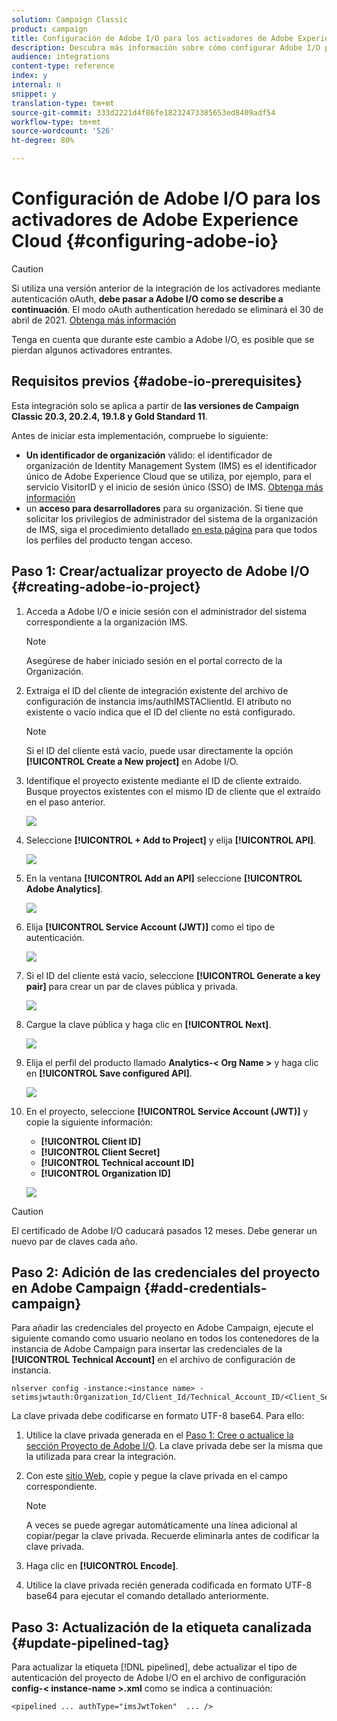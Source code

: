```yaml
---
solution: Campaign Classic
product: campaign
title: Configuración de Adobe I/O para los activadores de Adobe Experience Cloud
description: Descubra más información sobre cómo configurar Adobe I/O para los activadores de Adobe Experience Cloud
audience: integrations
content-type: reference
index: y
internal: n
snippet: y
translation-type: tm+mt
source-git-commit: 333d2221d4f86fe18232473385653ed8409adf54
workflow-type: tm+mt
source-wordcount: '526'
ht-degree: 80%

---
```



# Configuración de Adobe I/O para los activadores de Adobe Experience Cloud {#configuring-adobe-io}

>[!CAUTION]
>
>Si utiliza una versión anterior de la integración de los activadores mediante autenticación oAuth, **debe pasar a Adobe I/O como se describe a continuación**. El modo oAuth authentication heredado se eliminará el 30 de abril de 2021. [Obtenga más información](https://experienceleaguecommunities.adobe.com/t5/adobe-analytics-discussions/adobe-analytics-legacy-api-end-of-life-notice/td-p/385411)
>
>Tenga en cuenta que durante este cambio a Adobe I/O, es posible que se pierdan algunos activadores entrantes.

## Requisitos previos {#adobe-io-prerequisites}

Esta integración solo se aplica a partir de **las versiones de Campaign Classic 20.3, 20.2.4, 19.1.8 y Gold Standard 11**.

Antes de iniciar esta implementación, compruebe lo siguiente:

* **Un identificador de organización** válido: el identificador de organización de Identity Management System (IMS) es el identificador único de Adobe Experience Cloud que se utiliza, por ejemplo, para el servicio VisitorID y el inicio de sesión único (SSO) de IMS. [Obtenga más información](https://experienceleague.adobe.com/docs/core-services/interface/manage-users-and-products/organizations.html?lang=es)
* un **acceso para desarrolladores** para su organización.  Si tiene que solicitar los privilegios de administrador del sistema de la organización de IMS, siga el procedimiento detallado [en esta página](https://helpx.adobe.com/es/enterprise/admin-guide.html/enterprise/using/manage-developers.ug.html) para que todos los perfiles del producto tengan acceso.

## Paso 1: Crear/actualizar proyecto de Adobe I/O {#creating-adobe-io-project}

1. Acceda a Adobe I/O e inicie sesión con el administrador del sistema correspondiente a la organización IMS.

   >[!NOTE]
   >
   > Asegúrese de haber iniciado sesión en el portal correcto de la Organización.

1. Extraiga el ID del cliente de integración existente del archivo de configuración de instancia ims/authIMSTAClientId. El atributo no existente o vacío indica que el ID del cliente no está configurado.

   >[!NOTE]
   >
   >Si el ID del cliente está vacío, puede usar directamente la opción **[!UICONTROL Create a New project]** en Adobe I/O.

1. Identifique el proyecto existente mediante el ID de cliente extraído. Busque proyectos existentes con el mismo ID de cliente que el extraído en el paso anterior.

   ![](assets/do-not-localize/adobe_io_8.png)

1. Seleccione **[!UICONTROL + Add to Project]** y elija **[!UICONTROL API]**.

   ![](assets/do-not-localize/adobe_io_1.png)

1. En la ventana **[!UICONTROL Add an API]** seleccione **[!UICONTROL Adobe Analytics]**.

   ![](assets/do-not-localize/adobe_io_2.png)

1. Elija **[!UICONTROL Service Account (JWT)]** como el tipo de autenticación.

   ![](assets/do-not-localize/adobe_io_3.png)

1. Si el ID del cliente está vacío, seleccione **[!UICONTROL Generate a key pair]** para crear un par de claves pública y privada.

   ![](assets/do-not-localize/adobe_io_4.png)

1. Cargue la clave pública y haga clic en **[!UICONTROL Next]**.

   ![](assets/do-not-localize/adobe_io_5.png)

1. Elija el perfil del producto llamado **Analytics-&lt; Org Name >** y haga clic en **[!UICONTROL Save configured API]**.

   ![](assets/do-not-localize/adobe_io_6.png)

1. En el proyecto, seleccione **[!UICONTROL Service Account (JWT)]** y copie la siguiente información:
   * **[!UICONTROL Client ID]**
   * **[!UICONTROL Client Secret]**
   * **[!UICONTROL Technical account ID]**
   * **[!UICONTROL Organization ID]**

   ![](assets/do-not-localize/adobe_io_7.png)

>[!CAUTION]
>
>El certificado de Adobe I/O caducará pasados 12 meses. Debe generar un nuevo par de claves cada año.

## Paso 2: Adición de las credenciales del proyecto en Adobe Campaign {#add-credentials-campaign}

Para añadir las credenciales del proyecto en Adobe Campaign, ejecute el siguiente comando como usuario neolano en todos los contenedores de la instancia de Adobe Campaign para insertar las credenciales de la **[!UICONTROL Technical Account]** en el archivo de configuración de instancia.

```
nlserver config -instance:<instance name> -setimsjwtauth:Organization_Id/Client_Id/Technical_Account_ID/<Client_Secret>/<Base64_encoded_Private_Key>
```

La clave privada debe codificarse en formato UTF-8 base64. Para ello:

1. Utilice la clave privada generada en el [Paso 1: Cree o actualice la sección Proyecto de Adobe I/O](#creating-adobe-io-project). La clave privada debe ser la misma que la utilizada para crear la integración.

1. Con este [sitio Web](https://www.base64encode.org/), copie y pegue la clave privada en el campo correspondiente.

   >[!NOTE]
   >
   >A veces se puede agregar automáticamente una línea adicional al copiar/pegar la clave privada. Recuerde eliminarla antes de codificar la clave privada.

1. Haga clic en **[!UICONTROL Encode]**.

1. Utilice la clave privada recién generada codificada en formato UTF-8 base64 para ejecutar el comando detallado anteriormente.

## Paso 3: Actualización de la etiqueta canalizada {#update-pipelined-tag}

Para actualizar la etiqueta [!DNL pipelined], debe actualizar el tipo de autenticación del proyecto de Adobe I/O en el archivo de configuración **config-&lt; instance-name >.xml** como se indica a continuación:

```
<pipelined ... authType="imsJwtToken"  ... />
```

